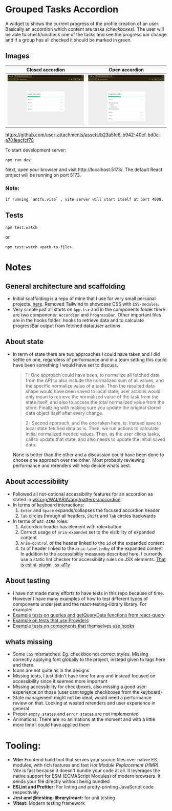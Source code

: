 # Grouped Tasks Accordion

A widget to shows the current progress of the profile creation of an user. Basically an accordion which content are tasks _(checkboxes)_. The user will be able to check/uncheck one of the tasks and see the progress bar change and if a group has all checked it should be marked in green.

## Images

| Closed accordion                                             | Open accordion                                              |
| ------------------------------------------------------------ | ----------------------------------------------------------- |
| <img src="src/assets/grouped-tasks-close.png" width="800" /> | <img src="src/assets/grouped-tasks-open.png" width="800" /> |


https://github.com/user-attachments/assets/b23a5fe6-b942-40ef-bd0e-a701eecfcf78


To start development server:

```
npm run dev
```

Next, open your browser and visit http://localhost:5173/. The default React project will be running on port 5173.

### Note:

    if running `antfu.vite` , vite server will start itself at port 4000.

## Tests

```
npm test:watch

```

or

```
npm test:watch <path-to-file>

```

# Notes

## General architecture and scaffolding

- Initial scaffolding is a repo of mine that I use for very small personal projects. [here](https://github.com/msrxse/default-scaffold-basic). Removed Tailwind to showcase CSS with `CSS-modules`.
- Very simple just all starts on `App.tsx` and in the components folder there are two components: `Accordion` and `ProgressBar`. Other important files are in the hooks folder: hooks to retrieve data and to calculate progressBar output from fetched data/user actions.

## About state

- In term of state there are two approaches I could have taken and I did settle on one, regardless of performance and in a team setting this could have been something I would have set to discuss.

  > 1- One approach could have been, to normalize all fetched data from the API to also include the normalized sum of all values, and the specific normalize value of a task. Then the resulted data shape would have been saved to local state, user actions would only mean to retrieve the normalized value of the task from the state itself, and also to access the total normalized value from the store. Finalizing with making sure you update the original stored data object itself after every change.

  > 2- Second approach, and the one taken here, is: Instead save to local state fetched data as is. Then, we run actions to calculate initial normalized needed values. Then, as the user clicks tasks, call to update that state, and also needs to update the initial saved data.

  None is better than the other and a discussion could have been done to choose one approach over the other. Most probably reviewing performance and rerenders will help decide whats best.

## About accessibility

- Followed all not-optional accessibility features for an accordion as stated in [w3.org/WAI/ARIA/apg/patterns/accordion](https://www.w3.org/WAI/ARIA/apg/patterns/accordion/).
- In terms of keyboard interactions:
  1. `Enter` and `Space` expands/collapses the focused accordion header
  2. `Tab` circles through all headers, `Shift` and `Tab` circles backwards
- In terms of `WAI-AIRA` roles:
  1. Accordion header has element with role=button
  2. Correct usage of `aria-expanded` set to the visibility of expanded content
  3. `Aria-control` of the header linked to the `id` of the expanded content
  4. `Id` of header linked to the `aria-labelledby` of the expanded content
     In addition to the accessibility measures described here, I currently use a static lint checker for accessibility rules on JSX elements. [That is eslint-plugin-jsx-a11y](https://www.npmjs.com/package/eslint-plugin-jsx-a11y)

## About testing

- I have not made many efforts to have tests in this repo because of time. However I have many examples of how to test different types of components under jest and the react-testing-library library. For example:
- [Example tests on queries and getQueryData functions from react-query](https://github.com/msrxse/oneport-rates-ui/blob/main/src/hooks/rates.ts)
- [Example on tests that use Providers](https://github.com/msrxse/oneport-rates-ui/blob/main/src/hooks/rates.ts)
- [Example tests on components that themselves use hooks](https://github.com/msrxse/oneport-rates-ui/blob/main/src/components/rates/tests/RatesComponent.test.tsx)

## whats missing

- Some `CSS` mismatches. Eg. checkbox not correct styles. Missing correctly applying font globally to the project, instead given to tags here and there.
- Icons are not quite as in the designs
- Missing tests, I just didn't have time for any and instead focused on accessibility since it seemed more important
- Missing accessibility for checkboxes, also missing a good user-experience on those (user cant toggle checkboxes from the keyboard)
- State management might not be ideal, would need a performance review on that. Looking at wasted rerenders and user experience in general
- Proper `empty states` and `error states` are not implemented
- Animations: There are no animations at the moment and with a little more time I could have applied them


# Tooling:

- **Vite:** Frontend build tool that serves your source files over native ES modules, with rich features and fast _Hot Module Replacement (HMR)_. _Vite_ is fast because it doesn't bundle your code at all. It leverages the native support for ESM (ECMAScript Modules) of modern browsers. It sends your file directly without being bundled
- **ESLint and Prettier:** For linting and pretty-printing JavaScript code respectively
- **Jest and @testing-library/react:** for unit testing
- **Vitest:** Modern testing framework
